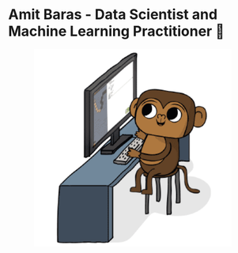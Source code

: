 # Amit Baras - Data Scientist and Machine Learning Practitioner 🚀

<div align="center">
  <img src="Monkey_Kid_Coding.gif" width="400" height="400" />
</div>
